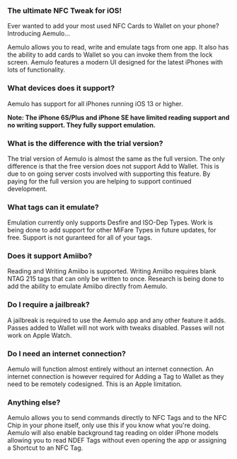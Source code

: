 ### The ultimate NFC Tweak for iOS!
Ever wanted to add your most used NFC Cards to Wallet on your phone? Introducing Aemulo...

Aemulo allows you to read, write and emulate tags from one app. It also has the ability to add cards to Wallet so you can invoke them from the lock screen. Aemulo features a modern UI designed for the latest iPhones with lots of functionality.

### What devices does it support?
Aemulo has support for all iPhones running iOS 13 or higher.

**Note: The iPhone 6S/Plus and iPhone SE have limited reading support and no writing support. They fully support emulation.**

### What is the difference with the trial version?

The trial version of Aemulo is almost the same as the full version. The only difference is that the free version does not support Add to Wallet. This is due to on going server costs involved with supporting this feature. By paying for the full version you are helping to support continued development.
### What tags can it emulate?
Emulation currently only supports Desfire and ISO-Dep Types. Work is being done to add support for other MiFare Types in future updates, for free. Support is not guranteed for all of your tags.

### Does it support Amiibo?
Reading and Writing Amiibo is supported. Writing Amiibo requires blank NTAG 215 tags that can only be written to once. Research is being done to add the ability to emulate Amiibo directly from Aemulo. 

### Do I require a jailbreak?
A jailbreak is required to use the Aemulo app and any other feature it adds. Passes added to Wallet will not work with tweaks disabled. Passes will not work on Apple Watch.

### Do I need an internet connection?
Aemulo will function almost entirely without an internet connection. An internet connection is however required for Adding a Tag to Wallet as they need to be remotely codesigned. This is an Apple limitation.

### Anything else?
Aemulo allows you to send commands directly to NFC Tags and to the NFC Chip in your phone itself, only use this if you know what you're doing. Aemulo will also enable background tag reading on older iPhone models allowing you to read NDEF Tags without even opening the app or assigning a Shortcut to an NFC Tag.
